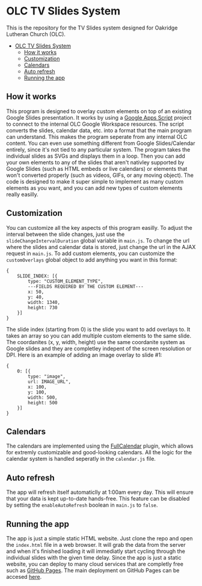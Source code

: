 # OLC TV Slides System
This is the repository for the TV Slides system designed for Oakridge Lutheran Church (OLC).

- [OLC TV Slides System](#olc-tv-slides-system)
  - [How it works](#how-it-works)
  - [Customization](#customization)
  - [Calendars](#calendars)
  - [Auto refresh](#auto-refresh)
  - [Running the app](#running-the-app)

## How it works
This program is designed to overlay custom elements on top of an existing Google Slides presentation. It works by using a [Google Apps Script](https://developers.google.com/apps-script) project to connect to the internal OLC Google Workspace resources. The script converts the slides, calendar data, etc. into a format that the main program can understand. This makes the program seperate from any internal OLC content. You can even use something different from Google Slides/Calendar entirely, since it's not tied to any particular system. The program takes the individual slides as SVGs and displays them in a loop. Then you can add your own elements to any of the slides that aren't nativley supported by Google Slides (such as HTML embeds or live calendars) or elements that won't converted properly (such as videos, GIFs, or any moving object). The code is designed to make it super simple to implement as many custom elements as you want, and you can add new types of custom elements really easilly.

## Customization
You can customize all the key aspects of this program easilly. To adjust the interval between the slide changes, just use the ```slideChangeIntervalDuration``` global variable in ```main.js```. To change the url where the slides and calendar data is stored, just change the url in the AJAX request in ```main.js```. To add custom elements, you can customize the ```customOverlays``` global object to add anything you want in this format:

```
{
    SLIDE_INDEX: [{
        type: "CUSTOM_ELEMENT_TYPE",
        ---FIELDS REQUIRED BY THE CUSTOM ELEMENT---
        x: 50,
        y: 40,
        width: 1340,
        height: 730
    }]
}
```

The slide index (starting from 0) is the slide you want to add overlays to. It takes an array so you can add multiple custom elements to the same slide. The coordanites (x, y, width, height) use the same coordanite system as Google slides and they are completley indepent of the screen resolution or DPI. Here is an example of adding an image overlay to slide #1:
```
{
    0: [{
        type: "image",
        url: IMAGE_URL",
        x: 100,
        y: 100,
        width: 500,
        height: 500
    }]
}
```

## Calendars
The calendars are implemented using the [FullCalendar](https://fullcalendar.io/) plugin, which allows for extremly customizable and good-looking calendars. All the logic for the calendar system is handled seperatly in the ```calendar.js``` file.

## Auto refresh
The app will refresh itself automaticlly at 1:00am every day. This will ensure that your data is kept up-to-date hands-free. This feature can be disabled by setting the ```enableAutoRefresh``` boolean in ```main.js``` to ```false```.

## Running the app
The app is just a simple static HTML website. Just clone the repo and open the ```index.html``` file in a web browser. It will grab the data from the server and when it's finished loading it will immediatly start cycling through the individual slides with the given time delay. Since the app is just a static website, you can deploy to many cloud services that are completly free such as [GitHub Pages](https://pages.github.com/). The main deployment on GitHub Pages can be accesed [here](https://math-boy11.github.io/olc-tv-slides-system/).
